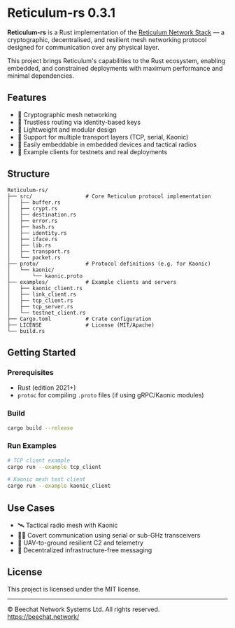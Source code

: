 # Reticulum-rs 0.3.1

**Reticulum-rs** is a Rust implementation of the [Reticulum Network Stack](https://reticulum.network/) — a cryptographic, decentralised, and resilient mesh networking protocol designed for communication over any physical layer.

This project brings Reticulum's capabilities to the Rust ecosystem, enabling embedded, and constrained deployments with maximum performance and minimal dependencies.

## Features

- 📡 Cryptographic mesh networking
- 🔐 Trustless routing via identity-based keys
- 📁 Lightweight and modular design
- 🧱 Support for multiple transport layers (TCP, serial, Kaonic)
- 🔌 Easily embeddable in embedded devices and tactical radios
- 🧪 Example clients for testnets and real deployments

## Structure


```
Reticulum-rs/
├── src/                 # Core Reticulum protocol implementation
│   ├── buffer.rs
│   ├── crypt.rs
│   ├── destination.rs
│   ├── error.rs
│   ├── hash.rs
│   ├── identity.rs
│   ├── iface.rs
│   ├── lib.rs
│   ├── transport.rs
│   └── packet.rs
├── proto/               # Protocol definitions (e.g. for Kaonic)
│   └── kaonic/
│       └── kaonic.proto
├── examples/            # Example clients and servers
│   ├── kaonic_client.rs
│   ├── link_client.rs
│   ├── tcp_client.rs
│   ├── tcp_server.rs
│   └── testnet_client.rs
├── Cargo.toml           # Crate configuration
├── LICENSE              # License (MIT/Apache)
└── build.rs             
````
## Getting Started

### Prerequisites

* Rust (edition 2021+)
* `protoc` for compiling `.proto` files (if using gRPC/Kaonic modules)

### Build

```bash
cargo build --release
```

### Run Examples

```bash
# TCP client example
cargo run --example tcp_client

# Kaonic mesh test client
cargo run --example kaonic_client
```

## Use Cases

* 🛰 Tactical radio mesh with Kaonic
* 🕵️‍♂️ Covert communication using serial or sub-GHz transceivers
* 🚁 UAV-to-ground resilient C2 and telemetry
* 🧱 Decentralized infrastructure-free messaging

## License

This project is licensed under the MIT license.

---

© Beechat Network Systems Ltd. All rights reserved.
https://beechat.network/
